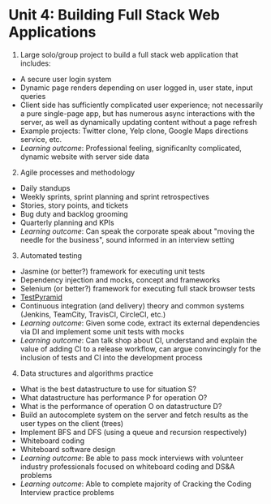 # Unit 4: Building Full Stack Web Applications

1. Large solo/group project to build a full stack web application that includes:
 - A secure user login system
 - Dynamic page renders depending on user logged in, user state, input queries
 - Client side has sufficiently complicated user experience; not necessarily a pure single-page app, but has numerous async interactions with the server, as well as dynamically updating content without a page refresh
 - Example projects: Twitter clone, Yelp clone, Google Maps directions service, etc.
 - *Learning outcome*: Professional feeling, significanlty complicated, dynamic website with server side data
2. Agile processes and methodology
 - Daily standups
 - Weekly sprints, sprint planning and sprint retrospectives
 - Stories, story points, and tickets
 - Bug duty and backlog grooming
 - Quarterly planning and KPIs
 - *Learning outcome*: Can speak the corporate speak about "moving the needle for the business", sound informed in an interview setting
3. Automated testing
 - Jasmine (or better?) framework for executing unit tests
 - Dependency injection and mocks, concept and frameworks
 - Selenium (or better?) framework for executing full stack browser tests
 - [TestPyramid](http://martinfowler.com/bliki/TestPyramid.html)
 - Continuous integration (and delivery) theory and common systems (Jenkins, TeamCity, TravisCI, CircleCI, etc.)
 - *Learning outcome*: Given some code, extract its external dependencies via DI and implement some unit tests with mocks
 - *Learning outcome*: Can talk shop about CI, understand and explain the value of adding CI to a release workflow, can argue convincingly for the inclusion of tests and CI into the development process
4. Data structures and algorithms practice
 - What is the best datastructure to use for situation S?
 - What datastructure has performance P for operation O?
 - What is the performance of operation O on datastructure D?
 - Build an autocomplete system on the server and fetch results as the user types on the client (trees)
 - Implement BFS and DFS (using a queue and recursion respectively)
 - Whiteboard coding
 - Whiteboard software design
 - *Learning outcome*: Be able to pass mock interviews with volunteer industry professionals focused on whiteboard coding and DS&A problems
 - *Learning outcome*: Able to complete majority of Cracking the Coding Interview practice problems
 
